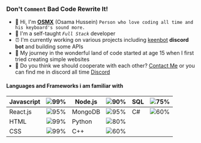 ### Don't `Comment` Bad Code Rewrite It!
- 👋 Hi, I'm **[OSMX](www.osmx.me)** (Osama Hussein) `Person who love coding all time and his keyboard's sound more.` 
- 👀 I'm a self-taught *`Full Stack`* developer
- ⏰ I'm currently working on various projects including [keenbot](https://www.keenbot.ml) **discord bot** and building some APIs
- 🚀 My journey in the wonderful land of code started at age 15 when I first tried creating simple websites
- 🧬 Do you think we should cooperate with each other? [Contact Me](mailto:husseinosama179@gmail.com) or you can find me in discord all time [Discord](https://discord.gg/fm2J8PE)

#### Languages and Frameworks i am familiar with

|Javascript|![99%](https://progress-bar.dev/99)|Node.js|![90%](https://progress-bar.dev/90)|SQL|![75%](https://progress-bar.dev/75)|
|----------|:-------------:|----------|:-------------:|----------|:-------------:|
|React.js  |![95%](https://progress-bar.dev/95)|MongoDB|![95%](https://progress-bar.dev/95)|C# |![60%](https://progress-bar.dev/60)|
|HTML      |![99%](https://progress-bar.dev/99)|Python |![80%](https://progress-bar.dev/80)|
|CSS       |![99%](https://progress-bar.dev/99)|C++    |![60%](https://progress-bar.dev/60)|




<!---
itsosmx/itsosmx is a ✨ special ✨ repository because its `README.md` (this file) appears on your GitHub profile.
You can click the Preview link to take a look at your changes.
--->
